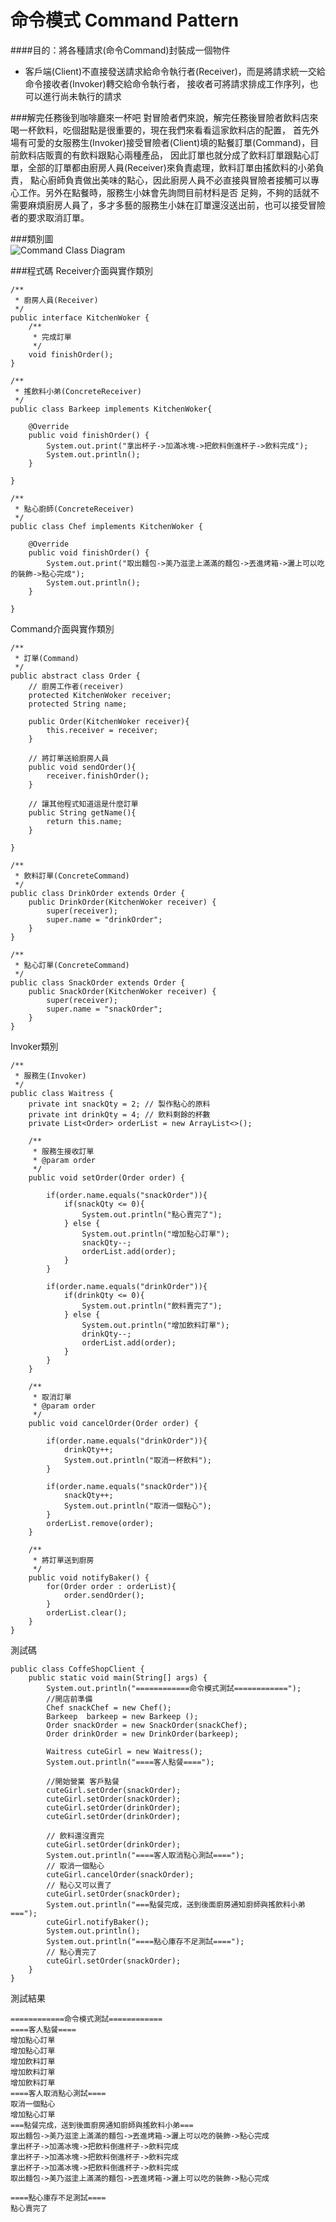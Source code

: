 # 命令模式 Command Pattern
  
####目的：將各種請求(命令Command)封裝成一個物件
* 客戶端(Client)不直接發送請求給命令執行者(Receiver)，而是將請求統一交給命令接收者(Invoker)轉交給命令執行者，
接收者可將請求排成工作序列，也可以進行尚未執行的請求

  
###解完任務後到咖啡廳來一杯吧
對冒險者們來說，解完任務後冒險者飲料店來喝一杯飲料，吃個甜點是很重要的，現在我們來看看這家飲料店的配置，
首先外場有可愛的女服務生(Invoker)接受冒險者(Client)填的點餐訂單(Command)，目前飲料店販賣的有飲料跟點心兩種產品，
因此訂單也就分成了飲料訂單跟點心訂單，全部的訂單都由廚房人員(Receiver)來負責處理，飲料訂單由搖飲料的小弟負責，
點心廚師負責做出美味的點心，因此廚房人員不必直接與冒險者接觸可以專心工作。另外在點餐時，服務生小妹會先詢問目前材料是否
足夠，不夠的話就不需要麻煩廚房人員了，多才多藝的服務生小妹在訂單還沒送出前，也可以接受冒險者的要求取消訂單。

###類別圖  
![Command Class Diagram](image/command.gif)  
   
###程式碼
Receiver介面與實作類別
```
/**
 * 廚房人員(Receiver)
 */
public interface KitchenWoker {
	/**
	 * 完成訂單
	 */
	void finishOrder();
}

/**
 * 搖飲料小弟(ConcreteReceiver)
 */
public class Barkeep implements KitchenWoker{

	@Override
	public void finishOrder() {
		System.out.print("拿出杯子->加滿冰塊->把飲料倒進杯子->飲料完成");
		System.out.println();
	}

}

/**
 * 點心廚師(ConcreteReceiver)
 */
public class Chef implements KitchenWoker {

	@Override
	public void finishOrder() {
		System.out.print("取出麵包->美乃滋塗上滿滿的麵包->丟進烤箱->灑上可以吃的裝飾->點心完成");
		System.out.println();
	}

}
```
Command介面與實作類別

```
/**
 * 訂單(Command)
 */
public abstract class Order {
	// 廚房工作者(receiver)
	protected KitchenWoker receiver;
	protected String name;
	
	public Order(KitchenWoker receiver){
		this.receiver = receiver;
	}
	
	// 將訂單送給廚房人員
	public void sendOrder(){
		receiver.finishOrder();
	}
	
	// 讓其他程式知道這是什麼訂單
	public String getName(){
		return this.name;
	}
	
}

/**
 * 飲料訂單(ConcreteCommand)
 */
public class DrinkOrder extends Order {
	public DrinkOrder(KitchenWoker receiver) {
		super(receiver);
		super.name = "drinkOrder";
	}
}

/**
 * 點心訂單(ConcreteCommand)
 */
public class SnackOrder extends Order {
	public SnackOrder(KitchenWoker receiver) {
		super(receiver);
		super.name = "snackOrder";
	}
}
```
Invoker類別
```
/**
 * 服務生(Invoker)
 */
public class Waitress {
	private int snackQty = 2; // 製作點心的原料
	private int drinkQty = 4; // 飲料剩餘的杯數 
	private List<Order> orderList = new ArrayList<>();
	
	/**
	 * 服務生接收訂單
	 * @param order
	 */
	public void setOrder(Order order) {
		 
		if(order.name.equals("snackOrder")){
			if(snackQty <= 0){
				System.out.println("點心賣完了");
			} else {
				System.out.println("增加點心訂單");
				snackQty--;
				orderList.add(order);				
			}
		} 
		
		if(order.name.equals("drinkOrder")){
			if(drinkQty <= 0){
				System.out.println("飲料賣完了");
			} else {
				System.out.println("增加飲料訂單");
				drinkQty--;
				orderList.add(order);				
			}
		} 
	}

	/**
	 * 取消訂單
	 * @param order
	 */
	public void cancelOrder(Order order) {
		
		if(order.name.equals("drinkOrder")){
			drinkQty++;
			System.out.println("取消一杯飲料");
		}
		
		if(order.name.equals("snackOrder")){
			snackQty++;
			System.out.println("取消一個點心");
		}
		orderList.remove(order);		
	}
	
	/**
	 * 將訂單送到廚房
	 */
	public void notifyBaker() {
		for(Order order : orderList){
			order.sendOrder();
		}
		orderList.clear();
	}
}
```
測試碼  
```
public class CoffeShopClient {
	public static void main(String[] args) {
		System.out.println("============命令模式測試============");
		//開店前準備
		Chef snackChef = new Chef();
		Barkeep  barkeep = new Barkeep ();
		Order snackOrder = new SnackOrder(snackChef);
		Order drinkOrder = new DrinkOrder(barkeep);
		
		Waitress cuteGirl = new Waitress();
		System.out.println("====客人點餐====");

		//開始營業 客戶點餐
		cuteGirl.setOrder(snackOrder);
		cuteGirl.setOrder(snackOrder);
		cuteGirl.setOrder(drinkOrder);
		cuteGirl.setOrder(drinkOrder);

		// 飲料還沒賣完
		cuteGirl.setOrder(drinkOrder);
		System.out.println("====客人取消點心測試====");
		// 取消一個點心
		cuteGirl.cancelOrder(snackOrder);
		// 點心又可以賣了
		cuteGirl.setOrder(snackOrder);
		System.out.println("===點餐完成，送到後面廚房通知廚師與搖飲料小弟===");
		cuteGirl.notifyBaker();
		System.out.println();
		System.out.println("====點心庫存不足測試====");
		// 點心賣完了
		cuteGirl.setOrder(snackOrder);
	}
}
```  
  
測試結果
```
============命令模式測試============
====客人點餐====
增加點心訂單
增加點心訂單
增加飲料訂單
增加飲料訂單
增加飲料訂單
====客人取消點心測試====
取消一個點心
增加點心訂單
===點餐完成，送到後面廚房通知廚師與搖飲料小弟===
取出麵包->美乃滋塗上滿滿的麵包->丟進烤箱->灑上可以吃的裝飾->點心完成
拿出杯子->加滿冰塊->把飲料倒進杯子->飲料完成
拿出杯子->加滿冰塊->把飲料倒進杯子->飲料完成
拿出杯子->加滿冰塊->把飲料倒進杯子->飲料完成
取出麵包->美乃滋塗上滿滿的麵包->丟進烤箱->灑上可以吃的裝飾->點心完成

====點心庫存不足測試====
點心賣完了

```
